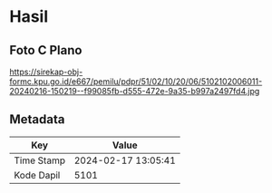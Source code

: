 # Hasil

## Foto C Plano

https://sirekap-obj-formc.kpu.go.id/e667/pemilu/pdpr/51/02/10/20/06/5102102006011-20240216-150219--f99085fb-d555-472e-9a35-b997a2497fd4.jpg


## Metadata

| Key        | Value               |
| ---------- | ------------------- |
| Time Stamp | 2024-02-17 13:05:41 |
| Kode Dapil | 5101                |



